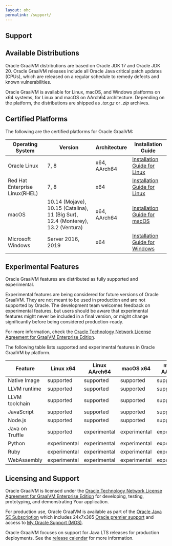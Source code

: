```yaml
---
layout: ohc
permalink: /support/
---
```


## Support

## Available Distributions

Oracle GraalVM distributions are based on Oracle JDK 17 and Oracle JDK 20.
Oracle GraalVM releases include all Oracle Java critical patch updates (CPUs), which are released on a regular schedule to remedy defects and known vulnerabilities.

Oracle GraalVM is available for Linux, macOS, and Windows platforms on x64 systems, for Linux and macOS on AArch64 architecture.
Depending on the platform, the distributions are shipped as *.tar.gz* or *.zip* archives.

## Certified Platforms

The following are the certified platforms for Oracle GraalVM:

| Operating System 	| Version 	| Architecture 	| Installation Guide 	|
|------------------------------------	|--------------	|--------------	|-------------------------------------------------------------------------------------------------------------------------------------------------------------------------------------	|
| Oracle Linux 	| 7, 8 	| x64, AArch64| [Installation Guide for Linux](../getting-started/graalvm-enterprise/oci/installation-compute-instance-with-OL.md) 	|
| Red Hat Enterprise Linux(RHEL) 	| 7, 8 	| x64 	| [Installation Guide for Linux](../getting-started/graalvm-enterprise/installation-linux.md) 	|
| macOS 	| 10.14 (Mojave), 10.15 (Catalina), 11 (Big Sur), 12.4 (Monterey), 13.2 (Ventura)	| x64, AArch64	| [Installation Guide for macOS](../getting-started/graalvm-enterprise/installation-macos.md) 	|
| Microsoft Windows 	| Server 2016, 2019	| x64 	| [Installation Guide for Windows](../getting-started/graalvm-enterprise/installation-windows.md) 	|

## Experimental Features

Oracle GraalVM features are distributed as fully supported and experimental.

Experimental features are being considered for future versions of Oracle GraalVM.
They are not meant to be used in production and are not supported by Oracle.
The development team welcomes feedback on experimental features, but users should be aware that experimental features might never be included in a final version, or might change significantly before being considered production-ready.

For more information, check the [Oracle Technology Network License Agreement for GraalVM Enterprise Edition](https://www.oracle.com/downloads/licenses/graalvm-otn-license.html).

The following table lists supported and experimental features in Oracle GraalVM by platform.

| Feature         | Linux x64     | Linux AArch64 | macOS x64     | macOS AArch64 | Windows x64   |
|-----------------|---------------|---------------|---------------|---------------|---------------|
| Native Image    | supported     | supported     | supported     | supported     | supported     |
| LLVM runtime    | supported     | supported     | supported     | supported     | experimental  |
| LLVM toolchain  | supported     | supported     | supported     | supported     | experimental  |
| JavaScript      | supported     | supported     | supported     | supported     | supported     |
| Node.js         | supported     | supported     | supported     | supported     | supported     |
| Java on Truffle | supported     | experimental  | experimental  | experimental  | experimental  |
| Python          | experimental  | experimental  | experimental  | experimental  | not available |
| Ruby            | experimental  | experimental  | experimental  | experimental  | not available |
| WebAssembly     | experimental  | experimental  | experimental  | experimental  | experimental  |

## Licensing and Support

Oracle GraalVM is licensed under the [Oracle Technology Network License Agreement for GraalVM Enterprise Edition](https://www.oracle.com/downloads/licenses/graalvm-otn-license.html) for developing, testing, prototyping, and demonstrating Your application.

For production use, Oracle GraalVM is available as part of the [Oracle Java SE Subscription](https://www.oracle.com/uk/java/java-se-subscription/) which includes 24x7x365 [Oracle premier support](https://www.oracle.com/support/premier/) and access to [My Oracle Support (MOS)](https://www.oracle.com/support/).

Oracle GraalVM focuses on support for Java LTS releases for production deployments.
See the [release calendar](../../release-notes/enterprise/graalvm-ee-release-calendar.md) for more information.
